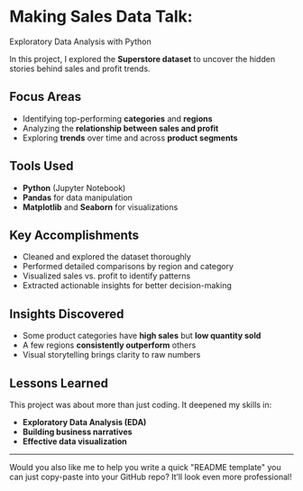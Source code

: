 # Making Sales Data Talk: 

Exploratory Data Analysis with Python

In this project, I explored the **Superstore dataset** to uncover the hidden stories behind sales and profit trends.

## Focus Areas
- Identifying top-performing **categories** and **regions**
- Analyzing the **relationship between sales and profit**
- Exploring **trends** over time and across **product segments**

## Tools Used
- **Python** (Jupyter Notebook)
- **Pandas** for data manipulation
- **Matplotlib** and **Seaborn** for visualizations

## Key Accomplishments
- Cleaned and explored the dataset thoroughly
- Performed detailed comparisons by region and category
- Visualized sales vs. profit to identify patterns
- Extracted actionable insights for better decision-making

## Insights Discovered
- Some product categories have **high sales** but **low quantity sold**
- A few regions **consistently outperform** others
- Visual storytelling brings clarity to raw numbers

## Lessons Learned
This project was about more than just coding. It deepened my skills in:
- **Exploratory Data Analysis (EDA)**
- **Building business narratives**
- **Effective data visualization**

---

Would you also like me to help you write a quick "README template" you can just copy-paste into your GitHub repo? It’ll look even more professional!
